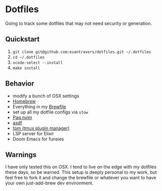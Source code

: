 # Dotfiles

Going to track some dotfiles that may not need security or generation.

## Quickstart

1. `git clone git@github.com:evantravers/dotfiles.git ~/.dotfiles`
2. `cd ~/.dotfiles`
3. `xcode-select --install`
4. `make install`

## Behavior

- modify a bunch of OSX settings
- [Homebrew](https://brew.sh/)
- Everything in my [Brewfile](https://github.com/evantravers/dotfiles/blob/master/Brewfile)
- set up all my dotfile configs via `stow`
- [Paq.nvim](https://github.com/savq/paq-nvim)
- [asdf](https://github.com/asdf-vm/asdf)
- [tpm (tmux plugin manager)](https://github.com/tmux-plugins/tpm)
- LSP server for Elixir
- Doom Emacs for funsies

## Warnings

I have only tested this on OSX. I tend to live on the edge with my dotfiles
these days, so be warned. This setup is deeply personal to my work, but feel
free to fork it and change the brewfile or whatever you want to have your own
just-add-brew dev environment.
